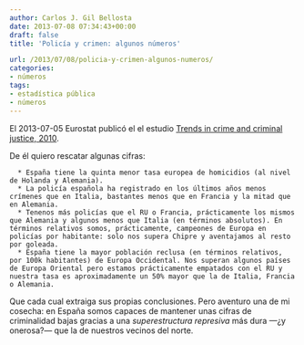 ```yaml
---
author: Carlos J. Gil Bellosta
date: 2013-07-08 07:34:43+00:00
draft: false
title: 'Policía y crimen: algunos números'

url: /2013/07/08/policia-y-crimen-algunos-numeros/
categories:
- números
tags:
- estadística pública
- números
---
```


El 2013-07-05 Eurostat publicó el el estudio [Trends in crime and criminal justice, 2010](http://epp.eurostat.ec.europa.eu/portal/page/portal/product_details/publication?p_product_code=KS-SF-13-018).

De él quiero rescatar algunas cifras:



	  * España tiene la quinta menor tasa europea de homicidios (al nivel de Holanda y Alemania).
	  * La policía española ha registrado en los últimos años menos crímenes que en Italia, bastantes menos que en Francia y la mitad que en Alemania.
	  * Tenenos más policías que el RU o Francia, prácticamente los mismos que Alemania y algunos menos que Italia (en términos absolutos). En términos relativos somos, prácticamente, campeones de Europa en policías por habitante: solo nos supera Chipre y aventajamos al resto por goleada.
	  * España tiene la mayor población reclusa (en términos relativos, por 100k habitantes) de Europa Occidental. Nos superan algunos países de Europa Oriental pero estamos prácticamente empatados con el RU y nuestra tasa es aproximadamente un 50% mayor que la de Italia, Francia o Alemania.


Que cada cual extraiga sus propias conclusiones. Pero aventuro una de mi cosecha: en España somos capaces de mantener unas cifras de criminalidad bajas gracias a una _superestructura represiva_ más dura —¿y onerosa?— que la de nuestros vecinos del norte.
